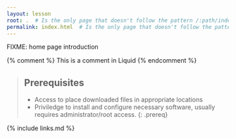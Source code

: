 ```yaml
---
layout: lesson
root: .  # Is the only page that doesn't follow the pattern /:path/index.html
permalink: index.html  # Is the only page that doesn't follow the pattern /:path/index.html
---
```

FIXME: home page introduction

<!-- this is an html comment -->

{% comment %} This is a comment in Liquid {% endcomment %}

> ## Prerequisites
>
> * Access to place downloaded files in appropriate locations
> * Priviledge to install and configure necessary software, usually requires administrator/root access.
{: .prereq}

{% include links.md %}
